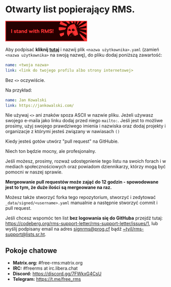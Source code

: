 ﻿# Otwarty list popierający RMS.
[![Dodaj tę odznakę do swojego repozytorium!](assets/badge-64-w-border.png)](https://github.com/rms-support-letter/rms-support-letter.github.io/new/master/_data/signed)

Aby podpisać **kliknij [tutaj](https://github.com/rms-support-letter/rms-support-letter.github.io/new/master/_data/signed)** i nazwij plik `<nazwa użytkownika>.yaml` (zamień `<nazwa użytkownika>` na swoją nazwę), do pliku dodaj poniższą zawartość:

```yaml
name: <twoja nazwa>
link: <link do twojego profilu albo strony internetowej>
```

Bez `<>` oczywiście.

Na przykład:

```yaml
name: Jan Kowalski
link: https://jankowalski.com/
```

Nie używaj `<>` ani znaków spoza ASCII w nazwie pliku.
Jeżeli używasz swojego e-maila jako linku dodaj przed niego `mailto:`.
Jeśli jest to możliwe prosimy, użyj swojego prawdziwego imienia i nazwiska oraz dodaj projekty i organizacje z którymi jesteś związany w nawiasach `()`

Kiedy jesteś gotów utwórz "pull request" na GitHubie.

Niech ton będzie mocny, ale profesjonalny.

Jeśli możesz, prosimy, rozważ udostępnienie tego listu na swoich forach i w mediach społecznościowych oraz powiadom dziennikarzy, którzy mogą być pomocni w naszej sprawie.

**Mergeowanie pull requestów może zająć do 12 godzin - spowodowane jest to tym, że duże ilości są mergeowane na raz.**

Możesz także stworzyć forka tego repozytorium, stworzyć i zedytować `_data/signed/<username>.yaml` manualnie a następnie stworzyć commit i pull request.

Jeśli chcesz wspomóc ten list **bez logowania się do GitHuba** przejdź tutaj: https://codeberg.org/rms-support-letter/rms-support-letter/issues/1,
lub wyślij podpisany email na adres [signrms@prog.cf](mailto:signrms@prog.cf) bądź [~tyil/rms-support@lists.sr.ht](mailto:~tyil/rms-support@lists.sr.ht).

## Pokoje chatowe

- **Matrix.org:** #free-rms:matrix.org
- **IRC:** #freerms at irc.libera.chat
- **Discord:** https://discord.gg/7FWkxG4CsU
- **Telegram:** https://t.me/free_rms
